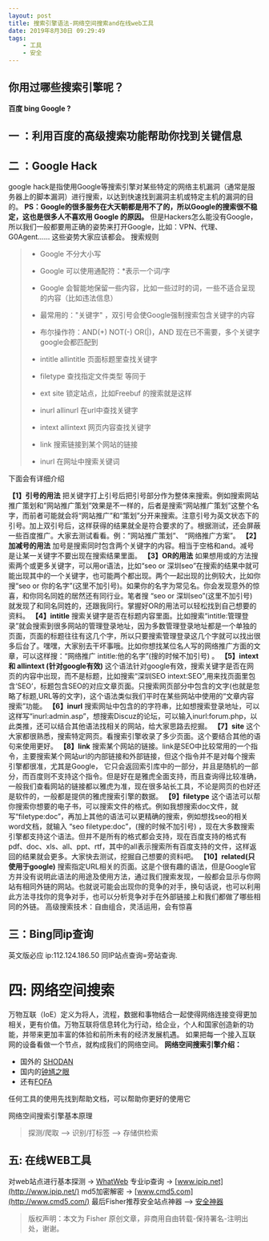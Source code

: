 ```yaml
---
layout: post
title: 搜索引擎语法-网络空间搜索and在线web工具
date: 2019年8月30日 09:29:49
tags:
	- 工具
	- 安全
---
```



## 你用过哪些搜索引擎呢？

**百度     bing   Google ?**
<!--more-->

## 一 ：利用百度的高级搜索功能帮助你找到关键信息

## 二 ：Google Hack

google hack是指使用Google等搜索引擎对某些特定的网络主机漏洞（通常是服务器上的脚本漏洞）进行搜索，以达到快速找到漏洞主机或特定主机的漏洞的目的。
**PS：Google的很多服务在大天朝都是用不了的，所以Google的搜索很不稳定，这也是很多人不喜欢用 Google 的原因。**
但是Hackers怎么能没有Google，所以我们一般都要用正确的姿势来打开Google，比如：VPN、代理、G0Agent……
这些姿势大家应该都会。
搜索规则

>  - Google 不分大小写
>  - Google 可以使用通配符：*表示一个词/字
>  - Google    会智能地保留一些内容，比如一些过时的词，一些不适合呈现的内容（比如违法信息）
>  - 最常用的："关键字"    ，双引号会使Google强制搜索包含关键字的内容
>  - 布尔操作符：AND(+)  NOT(-)  OR(|)，AND    现在已不需要，多个关键字google会都匹配到
> 
>  - intitle allintitle 页面标题里查找关键字 
>  - filetype 查找指定文件类型 等同于 
>  - ext site 锁定站点，比如Freebuf 的搜索就是这样 
>  - inurl allinurl 在url中查找关键字 
>  - intext allintext 网页内容查找关键字
>  - link 搜索链接到某个网站的链接
>  - inurl 在网址中搜索关键词

下面会有详细介绍
 
**【1】引号的用法**
把关键字打上引号后把引号部分作为整体来搜索。例如搜索网站推广策划和”网站推广策划”效果是不一样的，后者是搜索“网站推广策划”这整个名字，而前者可能就会将“网站推广”和“策划”分开来搜索。注意引号为英文状态下的引号。加上双引号后，这样获得的结果就全是符合要求的了。根据测试，还会屏蔽一些百度推广。大家去测试看看。例：”网站推广策划”、 “网络推广方案”。
**【2】加减号的用法**
加号是搜索同时包含两个关键字的内容。相当于空格和and。减号是让某一关键字不要出现在搜索结果里面。
**【3】OR的用法**
如果想用或的方法搜索两个或更多关键字，可以用or语法，比如“seo or 深圳seo”在搜索的结果中就可能出现其中的一个关键字，也可能两个都出现。两个一起出现的比例较大，比如你搜“seo or 你的名字”(这里不加引号)。如果你的名字为常见名。你会发现意外的惊喜，和你同名同姓的居然还有同行业。笔者搜 “seo or 深圳seo”(这里不加引号) 就发现了和同名同姓的，还跟我同行。掌握好OR的用法可以轻松找到自己想要的资料。
**【4】intitle**
搜索关键字是否在标题内容里面。比如搜索“intitle:管理登录”就会搜索到很多网站的管理登录地址，因为多数管理登录地址都是一个单独的页面，页面的标题往往有这几个字，所以只要搜索管理登录这几个字就可以找出很多后台了。嘿嘿，大家别去干坏事哦。比如你想找某位名人写的网络推广方面的文章，可以这样搜：“网络推广 intitle:他的名字”(搜的时候不加引号) 。
**【5】intext和 allintext (针对google有效)**
这个语法针对google有效，搜索关键字是否在网页的内容中出现，而不是标题，比如搜索“深圳SEO intext:SEO”,用来找页面里包含‘SEO’，标题包含SEO的对应文章页面。只搜索网页部分中包含的文字(也就是忽略了标题,URL等的文字)，这个语法类似我们平时在某些网站中使用的“文章内容搜索”功能。
**【6】inurl**
搜索网址中包含的的字符串，比如想搜索登录地址，可以这样写“inurl:admin.asp”，想搜索Discuz的论坛，可以输入inurl:forum.php，以此类推，还可以结合其他语法找相关的网站，给大家思路去挖掘。
**【7】site**
这个大家都很熟悉，搜索特定网页。看搜索引擎收录了多少页面。这个要结合其他的语句来使用更好。
**【8】link**
搜索某个网站的链接。link是SEO中比较常用的一个指令，主要搜索某个网站url的内部链接和外部链接，但这个指令并不是对每个搜索引擎都很准，尤其是Google， 它只会返回索引库中的一部分，并且是随机的一部分，而百度则不支持这个指令。但是好在是雅虎全面支持，而且查询得比较准确，一般我们查看网站的链接都以雅虎为准，现在很多站长工具，不论是网页的也好还是软件的，一般都是提供的雅虎搜索引擎的数据。
**【9】filetype**
这个语法可以帮你搜索你想要的电子书，可以搜索文件的格式。例如我想搜索doc文件，就写“filetype:doc”，再加上其他的语法可以更精确的搜索，例如想找seo的相关word文档，就输入 “seo filetype:doc”，(搜的时候不加引号) ，现在大多数搜索引擎都支持这个语法。但并不是所有的格式都会支持，现在百度支持的格式有pdf、doc、xls、all、ppt、rtf，其中的all表示搜索所有百度支持的文件，这样返回的结果就会更多。大家快去测试，挖掘自己想要的资料吧。
**【10】related(只使用于google)**
搜索指定URL相关的页面。这是个很有趣的语法，但是Google官方并没有说明此语法的用途及使用方法，通过我们搜索发现，一般都会显示与你网站有相同外链的网站。也就说可能会出现你的竞争的对手，换句话说，也可以利用此方法寻找你的竞争对手，也可以分析竞争对手在外部链接上和我们都做了哪些相同的外链。
高级搜索技术：自由组合，灵活运用，会有惊喜
 

## 三：Bing同ip查询

英文版必应         ip:112.124.186.50
同IP站点查询=旁站查询.

# 四: 网络空间搜索

万物互联（IoE）定义为将人，流程，数据和事物结合一起使得网络连接变得更加相关，更有价值。万物互联将信息转化为行动，给企业，个人和国家创造新的功能，并带来更加丰富的体验和前所未有的经济发展机遇。
如果把每一个接入互联网的设备看做一个节点，就构成我们的网络空间。
**网络空间搜索引擎介绍：**

 - 国外的 [SHODAN](https://www.shodan.io/)  
 - 国内的[钟馗之眼](https://www.zoomeye.org/) 
 - 还有[FOFA](https://fofa.so/)

任何工具的使用先找到帮助文档，可以帮助你更好的使用它

网络空间搜索引擎基本原理

> 探测/爬取              ——>                识别/打标签     ——>           存储供检索

 

## 五: 在线WEB工具

对web站点进行基本探测 -> [WhatWeb](https://www.whatweb.net/)
专业ip查询 -> [www.ipip.net](http://www.ipip.net/)
md5加密解密 -> [www.cmd5.com](http://www.cmd5.com/)
 最后Fisher推荐安全站点神器     —>         [安全神器](http://www.anquanquan.info/)

 

> 版权声明：本文为 Fisher 原创文章，非商用自由转载-保持署名-注明出处，谢谢。
